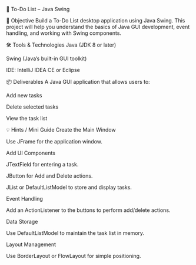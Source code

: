 📝 To-Do List – Java Swing


📌 Objective
Build a To-Do List desktop application using Java Swing. This project will help you understand the basics of Java GUI development, event handling, and working with Swing components.

🛠 Tools & Technologies
Java (JDK 8 or later)

Swing (Java’s built-in GUI toolkit)

IDE: IntelliJ IDEA CE or Eclipse

📦 Deliverables
A Java GUI application that allows users to:

Add new tasks

Delete selected tasks

View the task list

💡 Hints / Mini Guide
Create the Main Window

Use JFrame for the application window.

Add UI Components

JTextField for entering a task.

JButton for Add and Delete actions.

JList or DefaultListModel to store and display tasks.

Event Handling

Add an ActionListener to the buttons to perform add/delete actions.

Data Storage

Use DefaultListModel<String> to maintain the task list in memory.

Layout Management

Use BorderLayout or FlowLayout for simple positioning.
